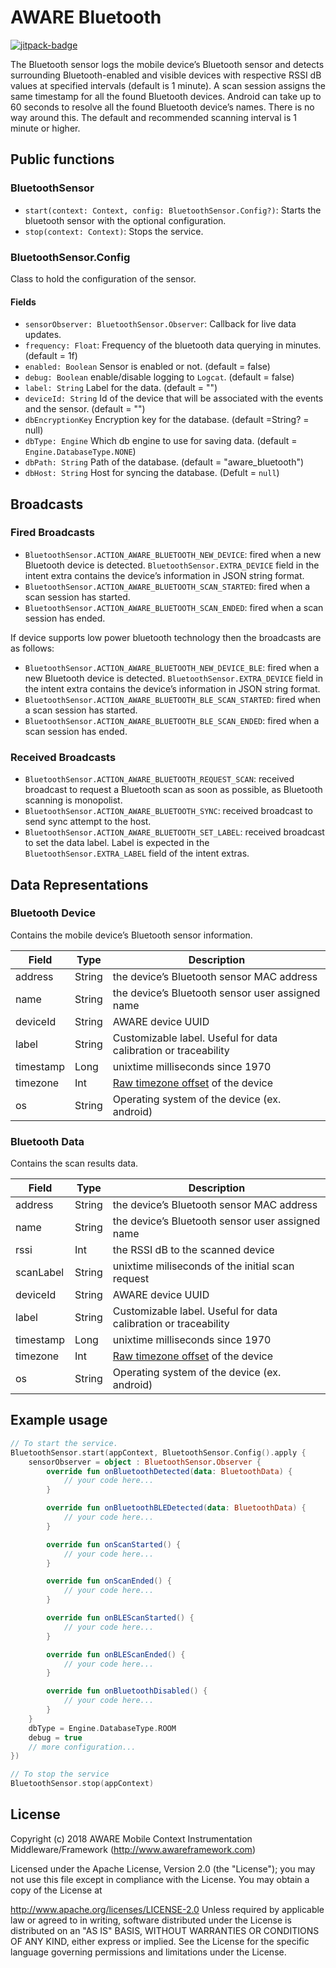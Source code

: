 # AWARE Bluetooth

[![jitpack-badge](https://jitpack.io/v/awareframework/com.aware.android.sensor.bluetooth.svg)](https://jitpack.io/#awareframework/com.aware.android.sensor.bluetooth)

The Bluetooth sensor logs the mobile device’s Bluetooth sensor and detects surrounding Bluetooth-enabled and visible devices with respective RSSI dB values at specified intervals (default is 1 minute). A scan session assigns the same timestamp for all the found Bluetooth devices. Android can take up to 60 seconds to resolve all the found Bluetooth device’s names. There is no way around this. The default and recommended scanning interval is 1 minute or higher.

## Public functions

### BluetoothSensor

+ `start(context: Context, config: BluetoothSensor.Config?)`: Starts the bluetooth sensor with the optional configuration.
+ `stop(context: Context)`: Stops the service.

### BluetoothSensor.Config

Class to hold the configuration of the sensor.

#### Fields

+ `sensorObserver: BluetoothSensor.Observer`: Callback for live data updates.
+ `frequency: Float`: Frequency of the bluetooth data querying in minutes. (default = 1f)
+ `enabled: Boolean` Sensor is enabled or not. (default = false)
+ `debug: Boolean` enable/disable logging to `Logcat`. (default = false)
+ `label: String` Label for the data. (default = "")
+ `deviceId: String` Id of the device that will be associated with the events and the sensor. (default = "")
+ `dbEncryptionKey` Encryption key for the database. (default =String? = null)
+ `dbType: Engine` Which db engine to use for saving data. (default = `Engine.DatabaseType.NONE`)
+ `dbPath: String` Path of the database. (default = "aware_bluetooth")
+ `dbHost: String` Host for syncing the database. (Defult = `null`)

## Broadcasts

### Fired Broadcasts

+ `BluetoothSensor.ACTION_AWARE_BLUETOOTH_NEW_DEVICE`: fired when a new Bluetooth device is detected. `BluetoothSensor.EXTRA_DEVICE` field in the intent extra contains the device’s information in JSON string format.
+ `BluetoothSensor.ACTION_AWARE_BLUETOOTH_SCAN_STARTED`: fired when a scan session has started.
+ `BluetoothSensor.ACTION_AWARE_BLUETOOTH_SCAN_ENDED`: fired when a scan session has ended.

If device supports low power bluetooth technology then the broadcasts are as follows:

+ `BluetoothSensor.ACTION_AWARE_BLUETOOTH_NEW_DEVICE_BLE`: fired when a new Bluetooth device is detected. `BluetoothSensor.EXTRA_DEVICE` field in the intent extra contains the device’s information in JSON string format.
+ `BluetoothSensor.ACTION_AWARE_BLUETOOTH_BLE_SCAN_STARTED`: fired when a scan session has started.
+ `BluetoothSensor.ACTION_AWARE_BLUETOOTH_BLE_SCAN_ENDED`: fired when a scan session has ended.

### Received Broadcasts

+ `BluetoothSensor.ACTION_AWARE_BLUETOOTH_REQUEST_SCAN`: received broadcast to request a Bluetooth scan as soon as possible, as Bluetooth scanning is monopolist.
+ `BluetoothSensor.ACTION_AWARE_BLUETOOTH_SYNC`: received broadcast to send sync attempt to the host.
+ `BluetoothSensor.ACTION_AWARE_BLUETOOTH_SET_LABEL`: received broadcast to set the data label. Label is expected in the `BluetoothSensor.EXTRA_LABEL` field of the intent extras.

## Data Representations

### Bluetooth Device

Contains the mobile device’s Bluetooth sensor information.

| Field     | Type   | Description                                                     |
| --------- | ------ | --------------------------------------------------------------- |
| address   | String | the device’s Bluetooth sensor MAC address                      |
| name      | String | the device’s Bluetooth sensor user assigned name               |
| deviceId  | String | AWARE device UUID                                               |
| label     | String | Customizable label. Useful for data calibration or traceability |
| timestamp | Long   | unixtime milliseconds since 1970                                |
| timezone  | Int    | [Raw timezone offset][1] of the device                          |
| os        | String | Operating system of the device (ex. android)                    |

### Bluetooth Data

Contains the scan results data.

| Field     | Type   | Description                                                     |
| --------- | ------ | --------------------------------------------------------------- |
| address   | String | the device’s Bluetooth sensor MAC address                      |
| name      | String | the device’s Bluetooth sensor user assigned name               |
| rssi      | Int    | the RSSI dB to the scanned device                               |
| scanLabel | String | unixtime miliseconds of the initial scan request                |
| deviceId  | String | AWARE device UUID                                               |
| label     | String | Customizable label. Useful for data calibration or traceability |
| timestamp | Long   | unixtime milliseconds since 1970                                |
| timezone  | Int    | [Raw timezone offset][1] of the device                          |
| os        | String | Operating system of the device (ex. android)                    |

## Example usage

```kotlin
// To start the service.
BluetoothSensor.start(appContext, BluetoothSensor.Config().apply {
    sensorObserver = object : BluetoothSensor.Observer {
        override fun onBluetoothDetected(data: BluetoothData) {
            // your code here...
        }

        override fun onBluetoothBLEDetected(data: BluetoothData) {
            // your code here...
        }

        override fun onScanStarted() {
            // your code here...
        }

        override fun onScanEnded() {
            // your code here...
        }

        override fun onBLEScanStarted() {
            // your code here...
        }

        override fun onBLEScanEnded() {
            // your code here...
        }

        override fun onBluetoothDisabled() {
            // your code here...
        }
    }
    dbType = Engine.DatabaseType.ROOM
    debug = true
    // more configuration...
})

// To stop the service
BluetoothSensor.stop(appContext)
```

## License

Copyright (c) 2018 AWARE Mobile Context Instrumentation Middleware/Framework (http://www.awareframework.com)

Licensed under the Apache License, Version 2.0 (the "License"); you may not use this file except in compliance with the License. You may obtain a copy of the License at

http://www.apache.org/licenses/LICENSE-2.0
Unless required by applicable law or agreed to in writing, software distributed under the License is distributed on an "AS IS" BASIS, WITHOUT WARRANTIES OR CONDITIONS OF ANY KIND, either express or implied. See the License for the specific language governing permissions and limitations under the License.

[1]: https://developer.android.com/reference/java/util/TimeZone#getRawOffset()
